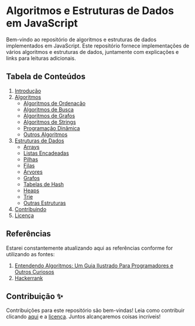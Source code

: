 # Algoritmos e Estruturas de Dados em JavaScript

Bem-vindo ao repositório de algoritmos e estruturas de dados implementados em JavaScript. Este repositório fornece implementações de vários algoritmos e estruturas de dados, juntamente com explicações e links para leituras adicionais.

## Tabela de Conteúdos

1. [Introdução](#introdução)
2. [Algoritmos](#algoritmos)
    - [Algoritmos de Ordenação](#algoritmos-de-ordenação)
    - [Algoritmos de Busca](#algoritmos-de-busca)
    - [Algoritmos de Grafos](#algoritmos-de-grafos)
    - [Algoritmos de Strings](#algoritmos-de-strings)
    - [Programação Dinâmica](#programação-dinâmica)
    - [Outros Algoritmos](#outros-algoritmos)
3. [Estruturas de Dados](#estruturas-de-dados)
    - [Arrays](#arrays)
    - [Listas Encadeadas](#listas-encadeadas)
    - [Pilhas](#pilhas)
    - [Filas](#filas)
    - [Árvores](#árvores)
    - [Grafos](#grafos)
    - [Tabelas de Hash](#tabelas-de-hash)
    - [Heaps](#heaps)
    - [Trie](#trie)
    - [Outras Estruturas](#outras-estruturas)
4. [Contribuindo](#contribuindo)
5. [Licença](#licença)

## Referências

Estarei constantemente atualizando aqui as referências conforme for utilizando as fontes:

1. [Entendendo Algoritmos: Um Guia Ilustrado Para Programadores e Outros Curiosos](https://www.amazon.com.br/Entendendo-Algoritmos-Ilustrado-Programadores-Curiosos/dp/8575225634)
2. [Hackerrank](https://www.hackerrank.com/)


## Contribuição ✨

Contribuições para este repositório são bem-vindas! Leia como contribuir clicando [aqui](https://github.com/jessrbl/Algoritmos-e-estruturas-de-dados/blob/main/CONTRIBUTING.md) e a [licença](https://github.com/jessrbl/Algoritmos-e-estruturas-de-dados/blob/main/LICENSE). Juntos alcançaremos coisas incríveis!


